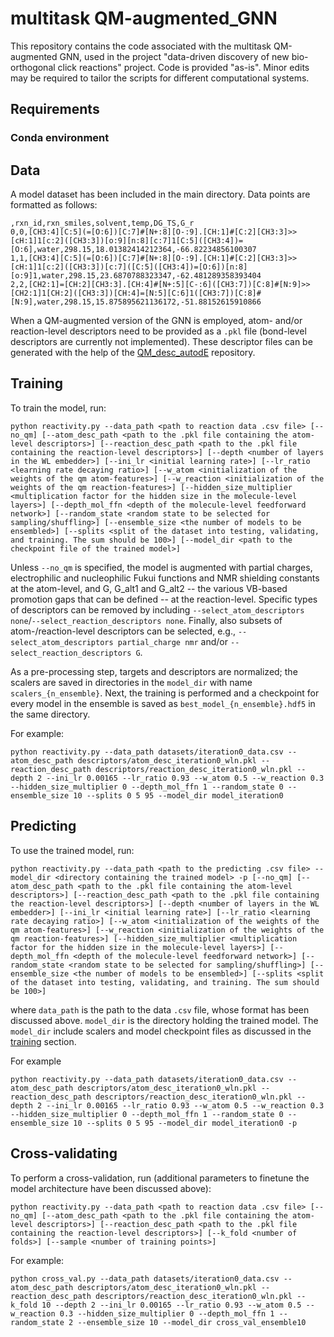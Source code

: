 # multitask QM-augmented_GNN

This repository contains the code associated with the multitask QM-augmented GNN, used in the project "data-driven discovery of new bio-orthogonal click reactions" project. Code is provided "as-is". Minor edits may be required to tailor the scripts for different computational systems. 

## Requirements

### Conda environment

## Data

A model dataset has been included in the main directory. Data points are formatted as follows:

```
,rxn_id,rxn_smiles,solvent,temp,DG_TS,G_r
0,0,[CH3:4][C:5](=[O:6])[C:7]#[N+:8][O-:9].[CH:1]#[C:2][CH3:3]>>[cH:1]1[c:2]([CH3:3])[o:9][n:8][c:7]1[C:5]([CH3:4])=[O:6],water,298.15,18.01382414212364,-66.82234856100307
1,1,[CH3:4][C:5](=[O:6])[C:7]#[N+:8][O-:9].[CH:1]#[C:2][CH3:3]>>[cH:1]1[c:2]([CH3:3])[c:7]([C:5]([CH3:4])=[O:6])[n:8][o:9]1,water,298.15,23.6870788323347,-62.481289358393404
2,2,[CH2:1]=[CH:2][CH3:3].[CH:4]#[N+:5][C-:6]([CH3:7])[C:8]#[N:9]>>[CH2:1]1[CH:2]([CH3:3])[CH:4]=[N:5][C:6]1([CH3:7])[C:8]#[N:9],water,298.15,15.875895621136172,-51.88152615910866
```

When a QM-augmented version of the GNN is employed, atom- and/or reaction-level descriptors need to be provided as a `.pkl` file (bond-level descriptors are currently not implemented). These descriptor files can be generated with the help of the [QM_desc_autodE](https://github.com/tstuyver/QM_desc_autodE) repository.

## Training

To train the model, run:
```
python reactivity.py --data_path <path to reaction data .csv file> [--no_qm] [--atom_desc_path <path to the .pkl file containing the atom-level descriptors>] [--reaction_desc_path <path to the .pkl file containing the reaction-level descriptors>] [--depth <number of layers in the WL embedder>] [--ini_lr <initial learning rate>] [--lr_ratio <learning rate decaying ratio>] [--w_atom <initialization of the weights of the qm atom-features>] [--w_reaction <initialization of the weights of the qm reaction-features>] [--hidden_size_multiplier <multiplication factor for the hidden size in the molecule-level layers>] [--depth_mol_ffn <depth of the molecule-level feedforward network>] [--random_state <random state to be selected for sampling/shuffling>] [--ensemble_size <the number of models to be ensembled>] [--splits <split of the dataset into testing, validating, and training. The sum should be 100>] [--model_dir <path to the checkpoint file of the trained model>]
```
Unless `--no_qm` is specified, the model is augmented with partial charges, electrophilic and nucleophilic Fukui functions and NMR shielding constants at the atom-level, and G, G_alt1 and G_alt2 -- the various VB-based promotion gaps that can be defined -- at the reaction-level. Specific types of descriptors can be removed by including `--select_atom_descriptors none`/`--select_reaction_descriptors none`. Finally, also subsets of atom-/reaction-level descriptors can be selected, e.g., `--select_atom_descriptors partial_charge nmr` and/or `--select_reaction_descriptors G`.

As a pre-processing step, targets and descriptors are normalized; the scalers are saved in directories in the `model_dir` with name `scalers_{n_ensemble}`. Next, the training is performed and a checkpoint for every model in the ensemble is saved as `best_model_{n_ensemble}.hdf5` in the same directory.

For example:
```
python reactivity.py --data_path datasets/iteration0_data.csv --atom_desc_path descriptors/atom_desc_iteration0_wln.pkl --reaction_desc_path descriptors/reaction_desc_iteration0_wln.pkl --depth 2 --ini_lr 0.00165 --lr_ratio 0.93 --w_atom 0.5 --w_reaction 0.3 --hidden_size_multiplier 0 --depth_mol_ffn 1 --random_state 0 --ensemble_size 10 --splits 0 5 95 --model_dir model_iteration0
```

## Predicting
To use the trained model, run:
```
python reactivity.py --data_path <path to the predicting .csv file> --model_dir <directory containing the trained model> -p [--no_qm] [--atom_desc_path <path to the .pkl file containing the atom-level descriptors>] [--reaction_desc_path <path to the .pkl file containing the reaction-level descriptors>] [--depth <number of layers in the WL embedder>] [--ini_lr <initial learning rate>] [--lr_ratio <learning rate decaying ratio>] [--w_atom <initialization of the weights of the qm atom-features>] [--w_reaction <initialization of the weights of the qm reaction-features>] [--hidden_size_multiplier <multiplication factor for the hidden size in the molecule-level layers>] [--depth_mol_ffn <depth of the molecule-level feedforward network>] [--random_state <random state to be selected for sampling/shuffling>] [--ensemble_size <the number of models to be ensembled>] [--splits <split of the dataset into testing, validating, and training. The sum should be 100>]
```
where `data_path` is the path to the data `.csv` file, whose format has been discussed above. `model_dir` is the directory holding the trained model. The `model_dir` include scalers and model checkpoint files as discussed in the [training](#Training) section.

For example
```
python reactivity.py --data_path datasets/iteration0_data.csv --atom_desc_path descriptors/atom_desc_iteration0_wln.pkl --reaction_desc_path descriptors/reaction_desc_iteration0_wln.pkl --depth 2 --ini_lr 0.00165 --lr_ratio 0.93 --w_atom 0.5 --w_reaction 0.3 --hidden_size_multiplier 0 --depth_mol_ffn 1 --random_state 0 --ensemble_size 10 --splits 0 5 95 --model_dir model_iteration0 -p
```

## Cross-validating
To perform a cross-validation, run (additional parameters to finetune the model architecture have been discussed above):
```
python reactivity.py --data_path <path to reaction data .csv file> [--no_qm] [--atom_desc_path <path to the .pkl file containing the atom-level descriptors>] [--reaction_desc_path <path to the .pkl file containing the reaction-level descriptors>] [--k_fold <number of folds>] [--sample <number of training points>]
```

For example:
```
python cross_val.py --data_path datasets/iteration0_data.csv --atom_desc_path descriptors/atom_desc_iteration0_wln.pkl --reaction_desc_path descriptors/reaction_desc_iteration0_wln.pkl --k_fold 10 --depth 2 --ini_lr 0.00165 --lr_ratio 0.93 --w_atom 0.5 --w_reaction 0.3 --hidden_size_multiplier 0 --depth_mol_ffn 1 --random_state 2 --ensemble_size 10 --model_dir cross_val_ensemble10
```
